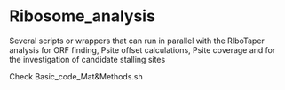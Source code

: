 # Ribosome_analysis

Several scripts or wrappers that can run in parallel with the RIboTaper analysis for ORF finding, Psite offset calculations, Psite coverage and for the investigation of candidate stalling sites

Check Basic_code_Mat&Methods.sh

